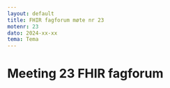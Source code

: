 ```yaml
---
layout: default
title: FHIR fagforum møte nr 23
motenr: 23
dato: 2024-xx-xx
tema: Tema
---
```


# Meeting 23 FHIR fagforum
